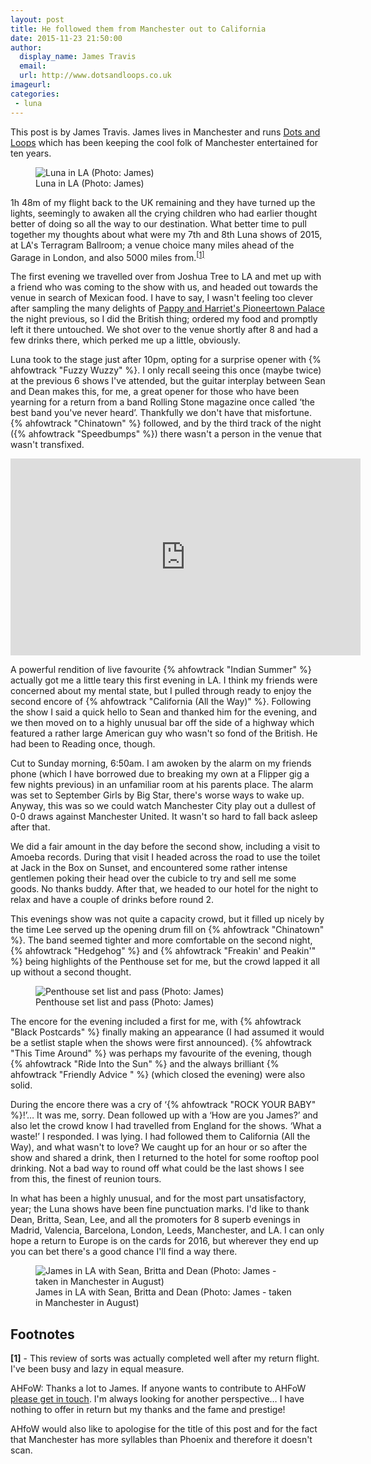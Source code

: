 ```yaml
---
layout: post
title: He followed them from Manchester out to California
date: 2015-11-23 21:50:00
author:
  display_name: James Travis
  email:
  url: http://www.dotsandloops.co.uk
imageurl:
categories:
 - luna
---
```

<p class="text-muted">This post is by James Travis. James lives in Manchester and runs <a href="http://www.dotsandloops.co.uk">Dots and Loops</a> which has been keeping the cool folk of Manchester entertained for ten years.</p>
<figure class="caption aligncenter"><img src="https://media.fullofwishes.co.uk/02-luna/show_assets/2015-10-24/2015-10-24-luna-los-angeles-jvtravis.jpg" alt="Luna in LA (Photo: James)" /><figcaption class="caption-text">Luna in LA (Photo: James)</figcaption></figure>
<p class="lead">1h 48m of my flight back to the UK remaining and they have turned up the lights, seemingly to awaken all the crying children who had earlier thought better of doing so all the way to our destination. What better time to pull together my thoughts about what were my 7th and 8th Luna shows of 2015, at LA's Terragram Ballroom; a venue choice many miles ahead of the Garage in London, and also 5000 miles from.<sup><a href="#footnote-1">[1]</a></sup></p>

<p>The first evening we travelled over from Joshua Tree to LA and met up with a friend who was coming to the show with us, and headed out towards the venue in search of Mexican food. I have to say, I wasn't feeling too clever after sampling the many delights of <a href="http://www.pappyandharriets.com/" target="_blank">Pappy and Harriet's Pioneertown Palace</a> the night previous, so I did the British thing; ordered my food and promptly left it there untouched. We shot over to the venue shortly after 8 and had a few drinks there, which perked me up a little, obviously.</p>

<p>Luna took to the stage just after 10pm, opting for a surprise opener with {% ahfowtrack "Fuzzy Wuzzy" %}. I only recall seeing this once (maybe twice) at the previous 6 shows I've attended, but the guitar interplay between Sean and Dean makes this, for me, a great opener for those who have been yearning for a return from a band Rolling Stone magazine once called &lsquo;the best band you've never heard&rsquo;. Thankfully we don't have that misfortune. {% ahfowtrack "Chinatown" %} followed, and by the third track of the night ({% ahfowtrack "Speedbumps" %}) there wasn't a person in the venue that wasn't transfixed.</p>

<iframe width="560" height="315" src="https://www.youtube.com/embed/PKW90mZ7Bkk" frameborder="0" allowfullscreen></iframe>

<p>A powerful rendition of live favourite {% ahfowtrack "Indian Summer" %} actually got me a little teary this first evening in LA. I think my friends were concerned about my mental state, but I pulled through ready to enjoy the second encore of {% ahfowtrack "California (All the Way)" %}. Following the show I said a quick hello to Sean and thanked him for the evening, and we then moved on to a highly unusual bar off the side of a highway which featured a rather large American guy who wasn't so fond of the British. He had been to Reading once, though.</p>

<p>Cut to Sunday morning, 6:50am. I am awoken by the alarm on my friends phone (which I have borrowed due to breaking my own at a Flipper gig a few nights previous) in an unfamiliar room at his parents place. The alarm was set to September Girls by Big Star, there's worse ways to wake up. Anyway, this was so we could watch Manchester City play out a dullest of 0-0 draws against Manchester United. It wasn't so hard to fall back asleep after that.</p>

<p>We did a fair amount in the day before the second show, including a visit to Amoeba records. During that visit I headed across the road to use the toilet at Jack in the Box on Sunset, and encountered some rather intense gentlemen poking their head over the cubicle to try and sell me some goods. No thanks buddy. After that, we headed to our hotel for the night to relax and have a couple of drinks before round 2.</p>

<p>This evenings show was not quite a capacity crowd, but it filled up nicely by the time Lee served up the opening drum fill on {% ahfowtrack "Chinatown" %}. The band seemed tighter and more comfortable on the second night, {% ahfowtrack "Hedgehog" %} and {% ahfowtrack "Freakin' and Peakin'" %} being highlights of the Penthouse set for me, but the crowd lapped it all up without a second thought.</p>

<figure class="caption aligncenter"><img src="https://media.fullofwishes.co.uk/02-luna/show_assets/2015-10-25/2015-10-25-setlist-and-pass-jvtravis.jpg" alt="Penthouse set list and pass (Photo: James)" /><figcaption class="caption-text">Penthouse set list and pass (Photo: James)</figcaption></figure>

<p>The encore for the evening included a first for me, with {% ahfowtrack "Black Postcards" %} finally making an appearance (I had assumed it would be a setlist staple when the shows were first announced). {% ahfowtrack "This Time Around" %} was perhaps my favourite of the evening, though {% ahfowtrack "Ride Into the Sun" %} and the always brilliant {% ahfowtrack "Friendly Advice " %} (which closed the evening) were also solid.</p>

<p>During the encore there was a cry of &lsquo;{% ahfowtrack "ROCK YOUR BABY" %}!&rsquo;&hellip; It was me, sorry. Dean followed up with a &lsquo;How are you James?&rsquo; and also let the crowd know I had travelled from England for the shows. &lsquo;What a waste!&rsquo; I responded. I was lying. I had followed them to California (All the Way), and what wasn't to love? We caught up for an hour or so after the show and shared a drink, then I returned to the hotel for some rooftop pool drinking. Not a bad way to round off what could be the last shows I see from this, the finest of reunion tours.</p>

<p>In what has been a highly unusual, and for the most part unsatisfactory, year; the Luna shows have been fine punctuation marks. I'd like to thank Dean, Britta, Sean, Lee, and all the promoters for 8 superb evenings in Madrid, Valencia, Barcelona, London, Leeds, Manchester, and LA. I can only hope a return to Europe is on the cards for 2016, but wherever they end up you can bet there's a good chance I'll find a way there.</p>

<figure class="caption aligncenter"><img src="https://media.fullofwishes.co.uk/02-luna/pictures/james-with-sean-britta-and-dean.jpg" alt="James in LA with Sean, Britta and Dean (Photo: James - taken in Manchester in August)" /><figcaption class="caption-text">James in LA with Sean, Britta and Dean (Photo: James - taken in Manchester in August)</figcaption></figure>

<h2>Footnotes</h2>
<p id="footnote-1"><strong>[1]</strong> - This review of sorts was actually completed well after my return flight. I've been busy and lazy in equal measure.</p>

<p class="text-muted">AHFoW: Thanks a lot to James. If anyone wants to contribute to AHFoW <a href="/about/">please get in touch</a>. I'm always looking for another perspective&hellip;  I have nothing to offer in return but my thanks and the fame and prestige!</p><p class="text-muted">AHfoW would also like to apologise for the title of this post and for the fact that Manchester has more syllables than Phoenix and therefore it doesn't scan.</p>
